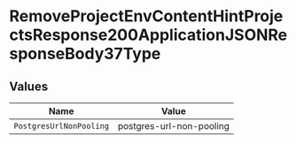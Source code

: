 # RemoveProjectEnvContentHintProjectsResponse200ApplicationJSONResponseBody37Type


## Values

| Name                     | Value                    |
| ------------------------ | ------------------------ |
| `PostgresUrlNonPooling`  | postgres-url-non-pooling |